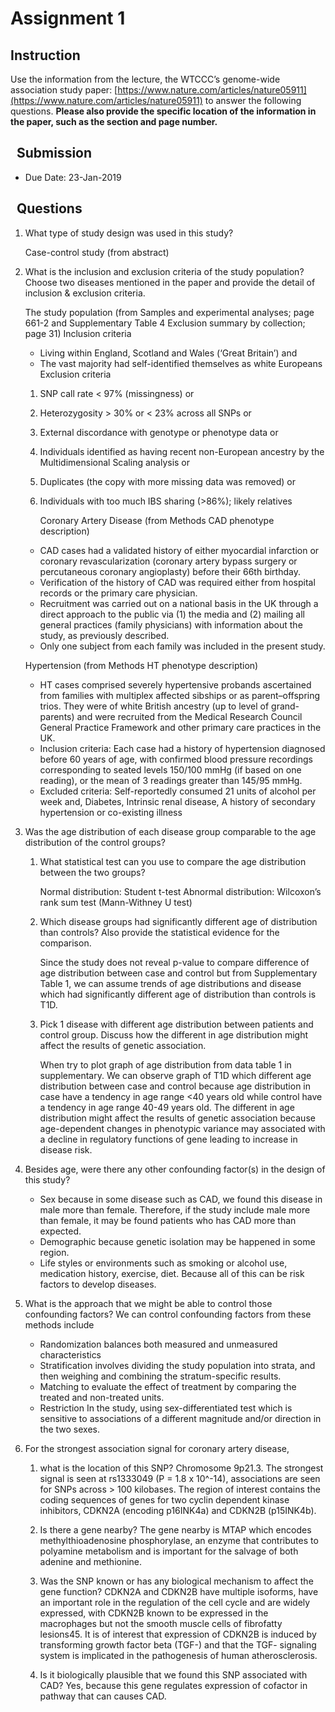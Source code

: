 Assignment 1
============


Instruction
-----------

Use the information from the lecture, the WTCCC’s genome-wide association study
paper: [https://www.nature.com/articles/nature05911](https://www.nature.com/articles/nature05911) to answer the following questions. **Please also provide the specific location of the information in the
paper, such as the section and page number.**

 
Submission
----------

-   Due Date: 23-Jan-2019

 
Questions
---------

1.  What type of study design was used in this study?
    
    Case-control study (from abstract)

2.  What is the inclusion and exclusion criteria of the study population? Choose
    two diseases mentioned in the paper and provide the detail of inclusion &
    exclusion criteria.
    
    The study population (from Samples and experimental analyses; page 661-2 and Supplementary Table 4 Exclusion summary by collection; page 31)
    Inclusion criteria
    - Living within England, Scotland and Wales (‘Great Britain’) and
    - The vast majority had self-identified themselves as white Europeans
    Exclusion criteria
    1. SNP call rate < 97% (missingness) or
    2. Heterozygosity > 30% or < 23% across all SNPs or
    3. External discordance with genotype or phenotype data or
    4. Individuals identified as having recent non-European ancestry by the Multidimensional Scaling analysis or
    5. Duplicates (the copy with more missing data was removed) or
    6. Individuals with too much IBS sharing (>86%); likely relatives
        
       Coronary Artery Disease (from Methods CAD phenotype description)
      - CAD cases had a validated history of either myocardial infarction or coronary revascularization (coronary artery bypass surgery or percutaneous coronary angioplasty) before their 66th birthday. 
      - Verification of the history of CAD was required either from hospital records or the primary care physician. 
      - Recruitment was carried out on a national basis in the UK through a direct approach to the public via (1) the media and (2) mailing all general practices (family physicians) with information about the study, as previously described. 
      - Only one subject from each family was included in the present study.
        
	Hypertension (from Methods HT phenotype description)
      - HT cases comprised severely hypertensive probands ascertained from families with multiplex affected sibships or as parent–offspring trios. They were of white British ancestry (up to level of grand-parents) and were recruited from the Medical Research Council General Practice Framework and other primary care practices in the UK. 
      - Inclusion criteria: Each case had a history of hypertension diagnosed before 60 years of age, with confirmed blood pressure recordings corresponding to seated levels 150/100 mmHg (if based on one reading), or the mean of 3 readings greater than 145/95 mmHg. 
      - Excluded criteria: Self-reportedly consumed 21 units of alcohol per week and, Diabetes, Intrinsic renal disease, A history of secondary hypertension or co-existing illness

3.  Was the age distribution of each disease group comparable to the age
    distribution of the control groups?

    1.  What statistical test can you use to compare the age distribution
        between the two groups?
        
           Normal distribution: Student t-test
	       Abnormal distribution: Wilcoxon’s rank sum test (Mann-Withney U test)
            
    2.  Which disease groups had significantly different age of distribution
        than controls? Also provide the statistical evidence for the comparison.
        
        Since the study does not reveal p-value to compare difference of age distribution between case and control but from Supplementary Table 1, we can assume trends of age distributions and disease which had significantly different age of distribution than controls is T1D.

    3.  Pick 1 disease with different age distribution between patients and
        control group. Discuss how the different in age distribution might
        affect the results of genetic association.
        
        When try to plot graph of age distribution from data table 1 in supplementary. We can observe graph of T1D which different age distribution between case and control because age distribution in case have a tendency in age range <40 years old while control have a tendency in age range 40-49 years old.
	    The different in age distribution might affect the results of genetic association because age-dependent changes in phenotypic variance may associated with a decline in regulatory functions of gene leading to increase in disease risk.

4.  Besides age, were there any other confounding factor(s) in the design of
    this study?
    - Sex because in some disease such as CAD, we found this disease in male more than female. Therefore, if the study include male more than female, it may be found patients who has CAD more than expected.
	- Demographic because genetic isolation may be happened in some region. 
	- Life styles or environments such as smoking or alcohol use, medication history, exercise, diet. Because all of this can be risk factors to develop diseases.

5.  What is the approach that we might be able to control those confounding
    factors?
    We can control confounding factors from these methods include
	- Randomization balances both measured and unmeasured characteristics
	- Stratification involves dividing the study population into strata, and then weighing and combining the stratum-specific results.
	- Matching to evaluate the effect of treatment by comparing the treated and non-treated units.
	- Restriction
	In the study, using sex-differentiated test which is sensitive to associations of a different magnitude and/or direction in the two sexes.

6.  For the strongest association signal for coronary artery disease,

    1.  what is the location of this SNP?
    Chromosome 9p21.3. The strongest signal is seen at rs1333049 (P = 1.8 x 10^-14), associations are seen for SNPs across > 100 kilobases. The region of interest contains the coding sequences of genes for two cyclin dependent kinase inhibitors, CDKN2A (encoding p16INK4a) and CDKN2B (p15INK4b).

    2.  Is there a gene nearby?
    The gene nearby is MTAP which encodes methylthioadenosine phosphorylase, an enzyme that contributes to polyamine metabolism and is important for the salvage of both adenine and methionine.

    3.  Was the SNP known or has any biological mechanism to affect the gene
        function?
        CDKN2A and CDKN2B have multiple isoforms, have an important role in the regulation of the cell cycle and are widely expressed, with CDKN2B known to be expressed in the macrophages but not the smooth muscle cells of fibrofatty lesions45. It is of interest that expression of CDKN2B is induced by transforming growth factor beta (TGF-) and that the TGF- signaling system is implicated in the pathogenesis of human atherosclerosis.

    4.  Is it biologically plausible that we found this SNP associated with CAD?
    Yes, because this gene regulates expression of cofactor in pathway that can causes CAD.
